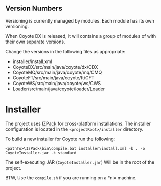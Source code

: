 ## Version Numbers

Versioning is currently managed by modules. Each module has its own versioning.

When Coyote DX is released, it will contains a group of modules of with their own separate versions.

Change the versions in the following files as appropriate:

* installer/install.xml
* CoyoteDX/src/main/java/coyote/dx/CDX 
* CoyoteMQ/src/main/java/coyote/mq/CMQ
* CoyoteFT/src/main/java/coyote/ft/CFT
* CoyoteWS/src/main/java/coyote/ws/CWS
* Loader/src/main/java/coyote/loader/Loader

# Installer

The project uses [IZPack](http://izpack.org/) for cross-platform installations. The installer configuration is located in the `<projectRoot>/installer` directory.

To build a new installer for Coyote run the following:

    <pathTo>\IzPack\bin\compile.bat installer\install.xml -b . -o CoyoteInstaller.jar -k standard

The self-executing JAR (`CoyoteInstaller.jar`) Will be in the root of the project.

BTW, Use the `compile.sh` if you are running on a *nix machine.